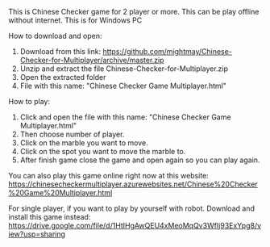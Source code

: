 This is Chinese Checker game for 2 player or more.
This can be play offline without internet.
This is for Windows PC

How to download and open:
1. Download from this link: https://github.com/mightmay/Chinese-Checker-for-Multiplayer/archive/master.zip
2. Unzip and extract the file Chinese-Checker-for-Multiplayer.zip
3. Open the extracted folder
4. File with this name: "Chinese Checker Game Multiplayer.html"

How to play:
1. Click and open the file with this name: "Chinese Checker Game Multiplayer.html"
2. Then choose number of player.
3. Click on the marble you want to move.
4. Click on the spot you want to move the marble to.
4. After finish game close the game and open again so you can play again.

You can also play this game online right now at this website:
https://chinesecheckermultiplayer.azurewebsites.net/Chinese%20Checker%20Game%20Multiplayer.html



For single player, if you want to play by yourself with robot. 
Download and install this game instead:
https://drive.google.com/file/d/1HtIHgAwQEU4xMeoMqQv3WfIj93ExYpg8/view?usp=sharing

